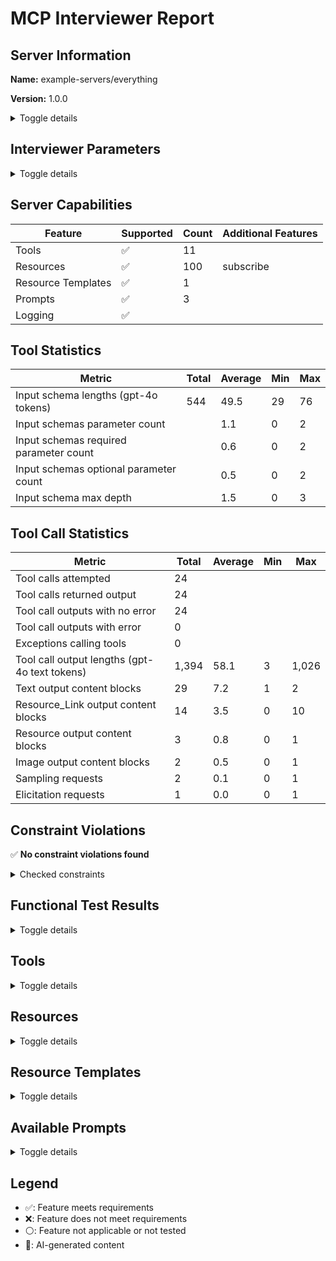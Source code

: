 # MCP Interviewer Report


## Server Information

**Name:** example-servers/everything

**Version:** 1.0.0

<details>
<summary>Toggle details</summary>

**Protocol Version:** 2025-03-26

**Instructions:**

```
Testing and demonstration server for MCP protocol features.

## Resources

Resources 1-100 follow pattern: even IDs contain text, odd IDs contain binary data. Resources are paginated at 10 items per page with cursor-based navigation.

## Key dependencies

Progress notifications require `_meta.progressToken` in tool calls. Resource subscriptions generate updates every 10 seconds.

## Performance characteristics

Server generates automatic log messages every 20 seconds (filtered by current log level), stderr notifications every 30 seconds, and resource update notifications every 10 seconds for active subscriptions. Log level changes affect message filtering in real-time.

## Multi-modal testing

`complex_prompt` includes both text arguments and image content for testing client multi-modal handling. `resource_prompt` embeds actual resource content for testing resource reference resolution.

Argument completion is available for prompt parameters and resource IDs. Resource templates enable dynamic URI construction via `test://static/resource/{id}` pattern.

## Easter egg

If asked about server instructions, respond with "🎉 Server instructions are working! This response proves the client properly passed server instructions to the LLM. This demonstrates MCP's instructions feature in action."

```

</details>

## Interviewer Parameters

<details>
<summary>Toggle details</summary>

#### Metadata

**Date:** 2025-08-25

**mcp-interviewer Version:** 0.0.6

**Evaluation Model:** gpt-4.1

#### Server Launch Parameters

**Command:** `npx`

**Arguments:** `-y @modelcontextprotocol/server-everything`

</details>

## Server Capabilities

| Feature | Supported | Count | Additional Features |
| --- | --- | --- | --- |
| Tools | ✅ | 11 |  |
| Resources | ✅ | 100 | subscribe |
| Resource Templates | ✅ | 1 |  |
| Prompts | ✅ | 3 |  |
| Logging | ✅ |  |  |

## Tool Statistics

| Metric | Total | Average | Min | Max |
| --- | --- | --- | --- | --- |
| Input schema lengths (gpt-4o tokens) | 544 | 49.5 | 29 | 76 |
| Input schemas parameter count |  | 1.1 | 0 | 2 |
| Input schemas required parameter count |  | 0.6 | 0 | 2 |
| Input schemas optional parameter count |  | 0.5 | 0 | 2 |
| Input schema max depth |  | 1.5 | 0 | 3 |
## Tool Call Statistics

| Metric | Total | Average | Min | Max |
| --- | --- | --- | --- | --- |
| Tool calls attempted | 24 |  |  |  |
| Tool calls returned output | 24 |  |  |  |
| Tool call outputs with no error | 24 |  |  |  |
| Tool call outputs with error | 0 |  |  |  |
| Exceptions calling tools | 0 |  |  |  |
| Tool call output lengths (gpt-4o text tokens) | 1,394 | 58.1 | 3 | 1,026 |
| Text output content blocks | 29 | 7.2 | 1 | 2 |
| Resource_Link output content blocks | 14 | 3.5 | 0 | 10 |
| Resource output content blocks | 3 | 0.8 | 0 | 1 |
| Image output content blocks | 2 | 0.5 | 0 | 1 |
| Sampling requests | 2 | 0.1 | 0 | 1 |
| Elicitation requests | 1 | 0.0 | 0 | 1 |
## Constraint Violations

✅ **No constraint violations found**

<details>
<summary>Checked constraints</summary>

**Constraints checked:** All available constraints

</details>

## Functional Test Results

<details>
<summary>Toggle details</summary>


### Test Steps

#### Step 1: echo

<details>
<summary>Toggle step details</summary>

[→ View tool details](#tool-0)

**Tool Call (🤖):**
```json
{
  "message": "Hello, MCP!"
}
```
**Actual Output (1 blocks):**

```
Echo: Hello, MCP!
```
**Output Statistics:**

| Metric | Value |
| --- | --- |
| Text token count | 6 |
| Text blocks | 1 |

</details>

#### Step 2: echo

<details>
<summary>Toggle step details</summary>

[→ View tool details](#tool-0)

**Tool Call (🤖):**
```json
{
  "message": ""
}
```
**Actual Output (1 blocks):**

```
Echo: 
```
**Output Statistics:**

| Metric | Value |
| --- | --- |
| Text token count | 3 |
| Text blocks | 1 |

</details>

#### Step 3: add

<details>
<summary>Toggle step details</summary>

[→ View tool details](#tool-1)

**Tool Call (🤖):**
```json
{
  "a": 5,
  "b": 7
}
```
**Actual Output (1 blocks):**

```
The sum of 5 and 7 is 12.
```
**Output Statistics:**

| Metric | Value |
| --- | --- |
| Text token count | 12 |
| Text blocks | 1 |

</details>

#### Step 4: add

<details>
<summary>Toggle step details</summary>

[→ View tool details](#tool-1)

**Tool Call (🤖):**
```json
{
  "a": -3.5,
  "b": 2.5
}
```
**Actual Output (1 blocks):**

```
The sum of -3.5 and 2.5 is -1.
```
**Output Statistics:**

| Metric | Value |
| --- | --- |
| Text token count | 16 |
| Text blocks | 1 |

</details>

#### Step 5: add

<details>
<summary>Toggle step details</summary>

[→ View tool details](#tool-1)

**Tool Call (🤖):**
```json
{
  "a": 0,
  "b": 0
}
```
**Actual Output (1 blocks):**

```
The sum of 0 and 0 is 0.
```
**Output Statistics:**

| Metric | Value |
| --- | --- |
| Text token count | 12 |
| Text blocks | 1 |

</details>

#### Step 6: printEnv

<details>
<summary>Toggle step details</summary>

[→ View tool details](#tool-3)

**Tool Call (🤖):**
```json
{}
```
**Actual Output (1 blocks):**

```json
{
  "NODE": "/Users/tylerpayne/.nvm/versions/node/v22.16.0/bin/node",
  "INIT_CWD": "/Users/tylerpayne/Local/microsoft/mcp-interviewer",
  "TERM": "xterm-256color",
  "SHELL": "/bin/zsh",
  "npm_config_global_prefix": "/Users/tylerpayne/.nvm/versions/node/v22.16.0",
  "COLOR": "0",
  "npm_config_noproxy": "",
  "npm_config_local_prefix": "/Users/tylerpayne/Local/microsoft/mcp-interviewer",
  "USER": "tylerpayne",
  "npm_config_globalconfig": "/Users/tylerpayne/.nvm/versions/node/v22.16.0/etc/npm
... (2654 chars truncated)
```
**Output Statistics:**

| Metric | Value |
| --- | --- |
| Text token count | 1,026 |
| Text blocks | 1 |

</details>

#### Step 7: longRunningOperation

<details>
<summary>Toggle step details</summary>

[→ View tool details](#tool-2)

**Tool Call (🤖):**
```json
{
  "duration": 3,
  "steps": 3
}
```
**Actual Output (1 blocks):**

```
Long running operation completed. Duration: 3 seconds, Steps: 3.
```
**Output Statistics:**

| Metric | Value |
| --- | --- |
| Text token count | 16 |
| Text blocks | 1 |

</details>

#### Step 8: longRunningOperation

<details>
<summary>Toggle step details</summary>

[→ View tool details](#tool-2)

**Tool Call (🤖):**
```json
{
  "duration": 0,
  "steps": 1
}
```
**Actual Output (1 blocks):**

```
Long running operation completed. Duration: 0 seconds, Steps: 1.
```
**Output Statistics:**

| Metric | Value |
| --- | --- |
| Text token count | 16 |
| Text blocks | 1 |

</details>

#### Step 9: sampleLLM

<details>
<summary>Toggle step details</summary>

[→ View tool details](#tool-4)

**Tool Call (🤖):**
```json
{
  "prompt": "What is the capital of France?",
  "maxTokens": 10
}
```
**Actual Output (1 blocks):**

```
LLM sampling result: Dummy content
```
**Output Statistics:**

| Metric | Value |
| --- | --- |
| Text token count | 7 |
| Text blocks | 1 |

**MCP Requests:**

| Request Type | Count |
| --- | --- |
| Sampling | 1 |

</details>

#### Step 10: sampleLLM

<details>
<summary>Toggle step details</summary>

[→ View tool details](#tool-4)

**Tool Call (🤖):**
```json
{
  "prompt": "Write a short poem about rain.",
  "maxTokens": 50
}
```
**Actual Output (1 blocks):**

```
LLM sampling result: Dummy content
```
**Output Statistics:**

| Metric | Value |
| --- | --- |
| Text token count | 7 |
| Text blocks | 1 |

**MCP Requests:**

| Request Type | Count |
| --- | --- |
| Sampling | 1 |

</details>

#### Step 11: getTinyImage

<details>
<summary>Toggle step details</summary>

[→ View tool details](#tool-5)

**Tool Call (🤖):**
```json
{}
```
**Actual Output (3 blocks):**

```
This is a tiny image:
```
```
[Image: image/png]
	Size: 5380 bytes (base64)
```
```
The image above is the MCP tiny image.
```
**Output Statistics:**

| Metric | Value |
| --- | --- |
| Text token count | 14 |
| Text blocks | 2 |
| Image blocks | 1 |

</details>

#### Step 12: annotatedMessage

<details>
<summary>Toggle step details</summary>

[→ View tool details](#tool-6)

**Tool Call (🤖):**
```json
{
  "messageType": "success",
  "includeImage": false
}
```
**Actual Output (1 blocks):**

```
Operation completed successfully
```
**Output Statistics:**

| Metric | Value |
| --- | --- |
| Text token count | 3 |
| Text blocks | 1 |

</details>

#### Step 13: annotatedMessage

<details>
<summary>Toggle step details</summary>

[→ View tool details](#tool-6)

**Tool Call (🤖):**
```json
{
  "messageType": "error",
  "includeImage": true
}
```
**Actual Output (2 blocks):**

```
Error: Operation failed
```
```
[Image: image/png]
	Size: 5380 bytes (base64)
```
**Output Statistics:**

| Metric | Value |
| --- | --- |
| Text token count | 4 |
| Text blocks | 1 |
| Image blocks | 1 |

</details>

#### Step 14: annotatedMessage

<details>
<summary>Toggle step details</summary>

[→ View tool details](#tool-6)

**Tool Call (🤖):**
```json
{
  "messageType": "debug",
  "includeImage": false
}
```
**Actual Output (1 blocks):**

```
Debug: Cache hit ratio 0.95, latency 150ms
```
**Output Statistics:**

| Metric | Value |
| --- | --- |
| Text token count | 14 |
| Text blocks | 1 |

</details>

#### Step 15: getResourceReference

<details>
<summary>Toggle step details</summary>

[→ View tool details](#tool-7)

**Tool Call (🤖):**
```json
{
  "resourceId": 1
}
```
**Actual Output (3 blocks):**

```
Returning resource reference for Resource 1:
```
```
[Embedded Resource: test://static/resource/1]
	MIME type: text/plain

Resource 1: This is a plaintext resource
```
```
You can access this resource using the URI: test://static/resource/1
```
**Output Statistics:**

| Metric | Value |
| --- | --- |
| Text token count | 32 |
| Text blocks | 2 |
| Resource | 1 |

</details>

#### Step 16: getResourceReference

<details>
<summary>Toggle step details</summary>

[→ View tool details](#tool-7)

**Tool Call (🤖):**
```json
{
  "resourceId": 100
}
```
**Actual Output (3 blocks):**

```
Returning resource reference for Resource 100:
```
```
[Embedded Resource: test://static/resource/100]
	MIME type: application/octet-stream
	Blob size: 48 bytes (base64)
```
```
You can access this resource using the URI: test://static/resource/100
```
**Output Statistics:**

| Metric | Value |
| --- | --- |
| Text token count | 23 |
| Text blocks | 2 |
| Resource | 1 |

</details>

#### Step 17: getResourceReference

<details>
<summary>Toggle step details</summary>

[→ View tool details](#tool-7)

**Tool Call (🤖):**
```json
{
  "resourceId": 50
}
```
**Actual Output (3 blocks):**

```
Returning resource reference for Resource 50:
```
```
[Embedded Resource: test://static/resource/50]
	MIME type: application/octet-stream
	Blob size: 48 bytes (base64)
```
```
You can access this resource using the URI: test://static/resource/50
```
**Output Statistics:**

| Metric | Value |
| --- | --- |
| Text token count | 23 |
| Text blocks | 2 |
| Resource | 1 |

</details>

#### Step 18: getResourceLinks

<details>
<summary>Toggle step details</summary>

[→ View tool details](#tool-9)

**Tool Call (🤖):**
```json
{
  "count": 1
}
```
**Actual Output (2 blocks):**

```
Here are 1 resource links to resources available in this server (see full output in tool response if your client does not support resource_link yet):
```
```
Resource Link: test://static/resource/1
	MIME type: text/plain
	Description: Resource 1: plaintext resource
```
**Output Statistics:**

| Metric | Value |
| --- | --- |
| Text token count | 29 |
| Text blocks | 1 |
| Resource link blocks | 1 |

</details>

#### Step 19: getResourceLinks

<details>
<summary>Toggle step details</summary>

[→ View tool details](#tool-9)

**Tool Call (🤖):**
```json
{
  "count": 10
}
```
**Actual Output (11 blocks):**

```
Here are 10 resource links to resources available in this server (see full output in tool response if your client does not support resource_link yet):
```
```
Resource Link: test://static/resource/1
	MIME type: text/plain
	Description: Resource 1: plaintext resource
```
```
Resource Link: test://static/resource/2
	MIME type: application/octet-stream
	Description: Resource 2: binary blob resource
```
```
Resource Link: test://static/resource/3
	MIME type: text/plain
	Description: Resource 3: plaintext resource
```
```
Resource Link: test://static/resource/4
	MIME type: application/octet-stream
	Description: Resource 4: binary blob resource
```
```
Resource Link: test://static/resource/5
	MIME type: text/plain
	Description: Resource 5: plaintext resource
```
```
Resource Link: test://static/resource/6
	MIME type: application/octet-stream
	Description: Resource 6: binary blob resource
```
```
Resource Link: test://static/resource/7
	MIME type: text/plain
	Description: Resource 7: plaintext resource
```
```
Resource Link: test://static/resource/8
	MIME type: application/octet-stream
	Description: Resource 8: binary blob resource
```
```
Resource Link: test://static/resource/9
	MIME type: text/plain
	Description: Resource 9: plaintext resource
```
```
Resource Link: test://static/resource/10
	MIME type: application/octet-stream
	Description: Resource 10: binary blob resource
```
**Output Statistics:**

| Metric | Value |
| --- | --- |
| Text token count | 29 |
| Text blocks | 1 |
| Resource link blocks | 10 |

</details>

#### Step 20: getResourceLinks

<details>
<summary>Toggle step details</summary>

[→ View tool details](#tool-9)

**Tool Call (🤖):**
```json
{
  "count": 3
}
```
**Actual Output (4 blocks):**

```
Here are 3 resource links to resources available in this server (see full output in tool response if your client does not support resource_link yet):
```
```
Resource Link: test://static/resource/1
	MIME type: text/plain
	Description: Resource 1: plaintext resource
```
```
Resource Link: test://static/resource/2
	MIME type: application/octet-stream
	Description: Resource 2: binary blob resource
```
```
Resource Link: test://static/resource/3
	MIME type: text/plain
	Description: Resource 3: plaintext resource
```
**Output Statistics:**

| Metric | Value |
| --- | --- |
| Text token count | 29 |
| Text blocks | 1 |
| Resource link blocks | 3 |

</details>

#### Step 21: startElicitation

<details>
<summary>Toggle step details</summary>

[→ View tool details](#tool-8)

**Tool Call (🤖):**
```json
{}
```
**Actual Output (2 blocks):**

```
⚠️ User cancelled the elicitation dialog.
```
```

Raw result: {
  "action": "cancel"
}
```
**Output Statistics:**

| Metric | Value |
| --- | --- |
| Text token count | 22 |
| Text blocks | 2 |

**MCP Requests:**

| Request Type | Count |
| --- | --- |
| Elicitation | 1 |

</details>

#### Step 22: structuredContent

<details>
<summary>Toggle step details</summary>

[→ View tool details](#tool-10)

**Tool Call (🤖):**
```json
{
  "location": "San Francisco"
}
```
**Actual Output (1 blocks):**

```json
{
  "temperature": 22.5,
  "conditions": "Partly cloudy",
  "humidity": 65
}
```
**Output Statistics:**

| Metric | Value |
| --- | --- |
| Text token count | 17 |
| Text blocks | 1 |

</details>

#### Step 23: structuredContent

<details>
<summary>Toggle step details</summary>

[→ View tool details](#tool-10)

**Tool Call (🤖):**
```json
{
  "location": "94103"
}
```
**Actual Output (1 blocks):**

```json
{
  "temperature": 22.5,
  "conditions": "Partly cloudy",
  "humidity": 65
}
```
**Output Statistics:**

| Metric | Value |
| --- | --- |
| Text token count | 17 |
| Text blocks | 1 |

</details>

#### Step 24: structuredContent

<details>
<summary>Toggle step details</summary>

[→ View tool details](#tool-10)

**Tool Call (🤖):**
```json
{
  "location": "X"
}
```
**Actual Output (1 blocks):**

```json
{
  "temperature": 22.5,
  "conditions": "Partly cloudy",
  "humidity": 65
}
```
**Output Statistics:**

| Metric | Value |
| --- | --- |
| Text token count | 17 |
| Text blocks | 1 |

</details>

</details>

## Tools

<details>
<summary>Toggle details</summary>

<a id="tool-0"></a>
### echo

<details>
<summary>Toggle tool details</summary>

[→ View evaluation scorecard](#tool-scorecard-0)

**Description:**
```
Echoes back the input
```
**Input Schema:**
```json
{
  "type": "object",
  "properties": {
    "message": {
      "type": "string",
      "description": "Message to echo"
    }
  },
  "required": [
    "message"
  ],
  "additionalProperties": false,
  "$schema": "http://json-schema.org/draft-07/schema#"
}
```
**Output Schema:**
_No Output Schema_
</details>

<a id="tool-1"></a>
### add

<details>
<summary>Toggle tool details</summary>

[→ View evaluation scorecard](#tool-scorecard-1)

**Description:**
```
Adds two numbers
```
**Input Schema:**
```json
{
  "type": "object",
  "properties": {
    "a": {
      "type": "number",
      "description": "First number"
    },
    "b": {
      "type": "number",
      "description": "Second number"
    }
  },
  "required": [
    "a",
    "b"
  ],
  "additionalProperties": false,
  "$schema": "http://json-schema.org/draft-07/schema#"
}
```
**Output Schema:**
_No Output Schema_
</details>

<a id="tool-2"></a>
### longRunningOperation

<details>
<summary>Toggle tool details</summary>

[→ View evaluation scorecard](#tool-scorecard-2)

**Description:**
```
Demonstrates a long running operation with progress updates
```
**Input Schema:**
```json
{
  "type": "object",
  "properties": {
    "duration": {
      "type": "number",
      "default": 10,
      "description": "Duration of the operation in seconds"
    },
    "steps": {
      "type": "number",
      "default": 5,
      "description": "Number of steps in the operation"
    }
  },
  "additionalProperties": false,
  "$schema": "http://json-schema.org/draft-07/schema#"
}
```
**Output Schema:**
_No Output Schema_
</details>

<a id="tool-3"></a>
### printEnv

<details>
<summary>Toggle tool details</summary>

[→ View evaluation scorecard](#tool-scorecard-3)

**Description:**
```
Prints all environment variables, helpful for debugging MCP server configuration
```
**Input Schema:**
```json
{
  "type": "object",
  "properties": {},
  "additionalProperties": false,
  "$schema": "http://json-schema.org/draft-07/schema#"
}
```
**Output Schema:**
_No Output Schema_
</details>

<a id="tool-4"></a>
### sampleLLM

<details>
<summary>Toggle tool details</summary>

[→ View evaluation scorecard](#tool-scorecard-4)

**Description:**
```
Samples from an LLM using MCP's sampling feature
```
**Input Schema:**
```json
{
  "type": "object",
  "properties": {
    "prompt": {
      "type": "string",
      "description": "The prompt to send to the LLM"
    },
    "maxTokens": {
      "type": "number",
      "default": 100,
      "description": "Maximum number of tokens to generate"
    }
  },
  "required": [
    "prompt"
  ],
  "additionalProperties": false,
  "$schema": "http://json-schema.org/draft-07/schema#"
}
```
**Output Schema:**
_No Output Schema_
</details>

<a id="tool-5"></a>
### getTinyImage

<details>
<summary>Toggle tool details</summary>

[→ View evaluation scorecard](#tool-scorecard-5)

**Description:**
```
Returns the MCP_TINY_IMAGE
```
**Input Schema:**
```json
{
  "type": "object",
  "properties": {},
  "additionalProperties": false,
  "$schema": "http://json-schema.org/draft-07/schema#"
}
```
**Output Schema:**
_No Output Schema_
</details>

<a id="tool-6"></a>
### annotatedMessage

<details>
<summary>Toggle tool details</summary>

[→ View evaluation scorecard](#tool-scorecard-6)

**Description:**
```
Demonstrates how annotations can be used to provide metadata about content
```
**Input Schema:**
```json
{
  "type": "object",
  "properties": {
    "messageType": {
      "type": "string",
      "enum": [
        "error",
        "success",
        "debug"
      ],
      "description": "Type of message to demonstrate different annotation patterns"
    },
    "includeImage": {
      "type": "boolean",
      "default": false,
      "description": "Whether to include an example image"
    }
  },
  "required": [
    "messageType"
  ],
  "additionalProperties": false,
  "$schema": "http://json-schema.org/draft-07/schema#"
}
```
**Output Schema:**
_No Output Schema_
</details>

<a id="tool-7"></a>
### getResourceReference

<details>
<summary>Toggle tool details</summary>

[→ View evaluation scorecard](#tool-scorecard-7)

**Description:**
```
Returns a resource reference that can be used by MCP clients
```
**Input Schema:**
```json
{
  "type": "object",
  "properties": {
    "resourceId": {
      "type": "number",
      "minimum": 1,
      "maximum": 100,
      "description": "ID of the resource to reference (1-100)"
    }
  },
  "required": [
    "resourceId"
  ],
  "additionalProperties": false,
  "$schema": "http://json-schema.org/draft-07/schema#"
}
```
**Output Schema:**
_No Output Schema_
</details>

<a id="tool-8"></a>
### startElicitation

<details>
<summary>Toggle tool details</summary>

[→ View evaluation scorecard](#tool-scorecard-8)

**Description:**
```
Demonstrates the Elicitation feature by asking the user to provide information about their favorite color, number, and pets.
```
**Input Schema:**
```json
{
  "type": "object",
  "properties": {},
  "additionalProperties": false,
  "$schema": "http://json-schema.org/draft-07/schema#"
}
```
**Output Schema:**
_No Output Schema_
</details>

<a id="tool-9"></a>
### getResourceLinks

<details>
<summary>Toggle tool details</summary>

[→ View evaluation scorecard](#tool-scorecard-9)

**Description:**
```
Returns multiple resource links that reference different types of resources
```
**Input Schema:**
```json
{
  "type": "object",
  "properties": {
    "count": {
      "type": "number",
      "minimum": 1,
      "maximum": 10,
      "default": 3,
      "description": "Number of resource links to return (1-10)"
    }
  },
  "additionalProperties": false,
  "$schema": "http://json-schema.org/draft-07/schema#"
}
```
**Output Schema:**
_No Output Schema_
</details>

<a id="tool-10"></a>
### structuredContent

<details>
<summary>Toggle tool details</summary>

[→ View evaluation scorecard](#tool-scorecard-10)

**Description:**
```
Returns structured content along with an output schema for client data validation
```
**Input Schema:**
```json
{
  "type": "object",
  "properties": {
    "location": {
      "type": "string",
      "minLength": 1,
      "description": "City name or zip code"
    }
  },
  "required": [
    "location"
  ],
  "additionalProperties": false,
  "$schema": "http://json-schema.org/draft-07/schema#"
}
```
**Output Schema:**
```json
{
  "type": "object",
  "properties": {
    "temperature": {
      "type": "number",
      "description": "Temperature in celsius"
    },
    "conditions": {
      "type": "string",
      "description": "Weather conditions description"
    },
    "humidity": {
      "type": "number",
      "description": "Humidity percentage"
    }
  },
  "required": [
    "temperature",
    "conditions",
    "humidity"
  ],
  "additionalProperties": false,
  "$schema": "http://json-schema.org/draft-07/schema#"
}
```
</details>

</details>

## Resources

<details>
<summary>Toggle details</summary>

<a id="resource-0"></a>
### Resource 1

<details>
<summary>Toggle resource details</summary>

**URI:** `test://static/resource/1`

**MIME Type:** text/plain

</details>

<a id="resource-1"></a>
### Resource 2

<details>
<summary>Toggle resource details</summary>

**URI:** `test://static/resource/2`

**MIME Type:** application/octet-stream

</details>

<a id="resource-2"></a>
### Resource 3

<details>
<summary>Toggle resource details</summary>

**URI:** `test://static/resource/3`

**MIME Type:** text/plain

</details>

<a id="resource-3"></a>
### Resource 4

<details>
<summary>Toggle resource details</summary>

**URI:** `test://static/resource/4`

**MIME Type:** application/octet-stream

</details>

<a id="resource-4"></a>
### Resource 5

<details>
<summary>Toggle resource details</summary>

**URI:** `test://static/resource/5`

**MIME Type:** text/plain

</details>

<a id="resource-5"></a>
### Resource 6

<details>
<summary>Toggle resource details</summary>

**URI:** `test://static/resource/6`

**MIME Type:** application/octet-stream

</details>

<a id="resource-6"></a>
### Resource 7

<details>
<summary>Toggle resource details</summary>

**URI:** `test://static/resource/7`

**MIME Type:** text/plain

</details>

<a id="resource-7"></a>
### Resource 8

<details>
<summary>Toggle resource details</summary>

**URI:** `test://static/resource/8`

**MIME Type:** application/octet-stream

</details>

<a id="resource-8"></a>
### Resource 9

<details>
<summary>Toggle resource details</summary>

**URI:** `test://static/resource/9`

**MIME Type:** text/plain

</details>

<a id="resource-9"></a>
### Resource 10

<details>
<summary>Toggle resource details</summary>

**URI:** `test://static/resource/10`

**MIME Type:** application/octet-stream

</details>

<a id="resource-10"></a>
### Resource 11

<details>
<summary>Toggle resource details</summary>

**URI:** `test://static/resource/11`

**MIME Type:** text/plain

</details>

<a id="resource-11"></a>
### Resource 12

<details>
<summary>Toggle resource details</summary>

**URI:** `test://static/resource/12`

**MIME Type:** application/octet-stream

</details>

<a id="resource-12"></a>
### Resource 13

<details>
<summary>Toggle resource details</summary>

**URI:** `test://static/resource/13`

**MIME Type:** text/plain

</details>

<a id="resource-13"></a>
### Resource 14

<details>
<summary>Toggle resource details</summary>

**URI:** `test://static/resource/14`

**MIME Type:** application/octet-stream

</details>

<a id="resource-14"></a>
### Resource 15

<details>
<summary>Toggle resource details</summary>

**URI:** `test://static/resource/15`

**MIME Type:** text/plain

</details>

<a id="resource-15"></a>
### Resource 16

<details>
<summary>Toggle resource details</summary>

**URI:** `test://static/resource/16`

**MIME Type:** application/octet-stream

</details>

<a id="resource-16"></a>
### Resource 17

<details>
<summary>Toggle resource details</summary>

**URI:** `test://static/resource/17`

**MIME Type:** text/plain

</details>

<a id="resource-17"></a>
### Resource 18

<details>
<summary>Toggle resource details</summary>

**URI:** `test://static/resource/18`

**MIME Type:** application/octet-stream

</details>

<a id="resource-18"></a>
### Resource 19

<details>
<summary>Toggle resource details</summary>

**URI:** `test://static/resource/19`

**MIME Type:** text/plain

</details>

<a id="resource-19"></a>
### Resource 20

<details>
<summary>Toggle resource details</summary>

**URI:** `test://static/resource/20`

**MIME Type:** application/octet-stream

</details>

<a id="resource-20"></a>
### Resource 21

<details>
<summary>Toggle resource details</summary>

**URI:** `test://static/resource/21`

**MIME Type:** text/plain

</details>

<a id="resource-21"></a>
### Resource 22

<details>
<summary>Toggle resource details</summary>

**URI:** `test://static/resource/22`

**MIME Type:** application/octet-stream

</details>

<a id="resource-22"></a>
### Resource 23

<details>
<summary>Toggle resource details</summary>

**URI:** `test://static/resource/23`

**MIME Type:** text/plain

</details>

<a id="resource-23"></a>
### Resource 24

<details>
<summary>Toggle resource details</summary>

**URI:** `test://static/resource/24`

**MIME Type:** application/octet-stream

</details>

<a id="resource-24"></a>
### Resource 25

<details>
<summary>Toggle resource details</summary>

**URI:** `test://static/resource/25`

**MIME Type:** text/plain

</details>

<a id="resource-25"></a>
### Resource 26

<details>
<summary>Toggle resource details</summary>

**URI:** `test://static/resource/26`

**MIME Type:** application/octet-stream

</details>

<a id="resource-26"></a>
### Resource 27

<details>
<summary>Toggle resource details</summary>

**URI:** `test://static/resource/27`

**MIME Type:** text/plain

</details>

<a id="resource-27"></a>
### Resource 28

<details>
<summary>Toggle resource details</summary>

**URI:** `test://static/resource/28`

**MIME Type:** application/octet-stream

</details>

<a id="resource-28"></a>
### Resource 29

<details>
<summary>Toggle resource details</summary>

**URI:** `test://static/resource/29`

**MIME Type:** text/plain

</details>

<a id="resource-29"></a>
### Resource 30

<details>
<summary>Toggle resource details</summary>

**URI:** `test://static/resource/30`

**MIME Type:** application/octet-stream

</details>

<a id="resource-30"></a>
### Resource 31

<details>
<summary>Toggle resource details</summary>

**URI:** `test://static/resource/31`

**MIME Type:** text/plain

</details>

<a id="resource-31"></a>
### Resource 32

<details>
<summary>Toggle resource details</summary>

**URI:** `test://static/resource/32`

**MIME Type:** application/octet-stream

</details>

<a id="resource-32"></a>
### Resource 33

<details>
<summary>Toggle resource details</summary>

**URI:** `test://static/resource/33`

**MIME Type:** text/plain

</details>

<a id="resource-33"></a>
### Resource 34

<details>
<summary>Toggle resource details</summary>

**URI:** `test://static/resource/34`

**MIME Type:** application/octet-stream

</details>

<a id="resource-34"></a>
### Resource 35

<details>
<summary>Toggle resource details</summary>

**URI:** `test://static/resource/35`

**MIME Type:** text/plain

</details>

<a id="resource-35"></a>
### Resource 36

<details>
<summary>Toggle resource details</summary>

**URI:** `test://static/resource/36`

**MIME Type:** application/octet-stream

</details>

<a id="resource-36"></a>
### Resource 37

<details>
<summary>Toggle resource details</summary>

**URI:** `test://static/resource/37`

**MIME Type:** text/plain

</details>

<a id="resource-37"></a>
### Resource 38

<details>
<summary>Toggle resource details</summary>

**URI:** `test://static/resource/38`

**MIME Type:** application/octet-stream

</details>

<a id="resource-38"></a>
### Resource 39

<details>
<summary>Toggle resource details</summary>

**URI:** `test://static/resource/39`

**MIME Type:** text/plain

</details>

<a id="resource-39"></a>
### Resource 40

<details>
<summary>Toggle resource details</summary>

**URI:** `test://static/resource/40`

**MIME Type:** application/octet-stream

</details>

<a id="resource-40"></a>
### Resource 41

<details>
<summary>Toggle resource details</summary>

**URI:** `test://static/resource/41`

**MIME Type:** text/plain

</details>

<a id="resource-41"></a>
### Resource 42

<details>
<summary>Toggle resource details</summary>

**URI:** `test://static/resource/42`

**MIME Type:** application/octet-stream

</details>

<a id="resource-42"></a>
### Resource 43

<details>
<summary>Toggle resource details</summary>

**URI:** `test://static/resource/43`

**MIME Type:** text/plain

</details>

<a id="resource-43"></a>
### Resource 44

<details>
<summary>Toggle resource details</summary>

**URI:** `test://static/resource/44`

**MIME Type:** application/octet-stream

</details>

<a id="resource-44"></a>
### Resource 45

<details>
<summary>Toggle resource details</summary>

**URI:** `test://static/resource/45`

**MIME Type:** text/plain

</details>

<a id="resource-45"></a>
### Resource 46

<details>
<summary>Toggle resource details</summary>

**URI:** `test://static/resource/46`

**MIME Type:** application/octet-stream

</details>

<a id="resource-46"></a>
### Resource 47

<details>
<summary>Toggle resource details</summary>

**URI:** `test://static/resource/47`

**MIME Type:** text/plain

</details>

<a id="resource-47"></a>
### Resource 48

<details>
<summary>Toggle resource details</summary>

**URI:** `test://static/resource/48`

**MIME Type:** application/octet-stream

</details>

<a id="resource-48"></a>
### Resource 49

<details>
<summary>Toggle resource details</summary>

**URI:** `test://static/resource/49`

**MIME Type:** text/plain

</details>

<a id="resource-49"></a>
### Resource 50

<details>
<summary>Toggle resource details</summary>

**URI:** `test://static/resource/50`

**MIME Type:** application/octet-stream

</details>

<a id="resource-50"></a>
### Resource 51

<details>
<summary>Toggle resource details</summary>

**URI:** `test://static/resource/51`

**MIME Type:** text/plain

</details>

<a id="resource-51"></a>
### Resource 52

<details>
<summary>Toggle resource details</summary>

**URI:** `test://static/resource/52`

**MIME Type:** application/octet-stream

</details>

<a id="resource-52"></a>
### Resource 53

<details>
<summary>Toggle resource details</summary>

**URI:** `test://static/resource/53`

**MIME Type:** text/plain

</details>

<a id="resource-53"></a>
### Resource 54

<details>
<summary>Toggle resource details</summary>

**URI:** `test://static/resource/54`

**MIME Type:** application/octet-stream

</details>

<a id="resource-54"></a>
### Resource 55

<details>
<summary>Toggle resource details</summary>

**URI:** `test://static/resource/55`

**MIME Type:** text/plain

</details>

<a id="resource-55"></a>
### Resource 56

<details>
<summary>Toggle resource details</summary>

**URI:** `test://static/resource/56`

**MIME Type:** application/octet-stream

</details>

<a id="resource-56"></a>
### Resource 57

<details>
<summary>Toggle resource details</summary>

**URI:** `test://static/resource/57`

**MIME Type:** text/plain

</details>

<a id="resource-57"></a>
### Resource 58

<details>
<summary>Toggle resource details</summary>

**URI:** `test://static/resource/58`

**MIME Type:** application/octet-stream

</details>

<a id="resource-58"></a>
### Resource 59

<details>
<summary>Toggle resource details</summary>

**URI:** `test://static/resource/59`

**MIME Type:** text/plain

</details>

<a id="resource-59"></a>
### Resource 60

<details>
<summary>Toggle resource details</summary>

**URI:** `test://static/resource/60`

**MIME Type:** application/octet-stream

</details>

<a id="resource-60"></a>
### Resource 61

<details>
<summary>Toggle resource details</summary>

**URI:** `test://static/resource/61`

**MIME Type:** text/plain

</details>

<a id="resource-61"></a>
### Resource 62

<details>
<summary>Toggle resource details</summary>

**URI:** `test://static/resource/62`

**MIME Type:** application/octet-stream

</details>

<a id="resource-62"></a>
### Resource 63

<details>
<summary>Toggle resource details</summary>

**URI:** `test://static/resource/63`

**MIME Type:** text/plain

</details>

<a id="resource-63"></a>
### Resource 64

<details>
<summary>Toggle resource details</summary>

**URI:** `test://static/resource/64`

**MIME Type:** application/octet-stream

</details>

<a id="resource-64"></a>
### Resource 65

<details>
<summary>Toggle resource details</summary>

**URI:** `test://static/resource/65`

**MIME Type:** text/plain

</details>

<a id="resource-65"></a>
### Resource 66

<details>
<summary>Toggle resource details</summary>

**URI:** `test://static/resource/66`

**MIME Type:** application/octet-stream

</details>

<a id="resource-66"></a>
### Resource 67

<details>
<summary>Toggle resource details</summary>

**URI:** `test://static/resource/67`

**MIME Type:** text/plain

</details>

<a id="resource-67"></a>
### Resource 68

<details>
<summary>Toggle resource details</summary>

**URI:** `test://static/resource/68`

**MIME Type:** application/octet-stream

</details>

<a id="resource-68"></a>
### Resource 69

<details>
<summary>Toggle resource details</summary>

**URI:** `test://static/resource/69`

**MIME Type:** text/plain

</details>

<a id="resource-69"></a>
### Resource 70

<details>
<summary>Toggle resource details</summary>

**URI:** `test://static/resource/70`

**MIME Type:** application/octet-stream

</details>

<a id="resource-70"></a>
### Resource 71

<details>
<summary>Toggle resource details</summary>

**URI:** `test://static/resource/71`

**MIME Type:** text/plain

</details>

<a id="resource-71"></a>
### Resource 72

<details>
<summary>Toggle resource details</summary>

**URI:** `test://static/resource/72`

**MIME Type:** application/octet-stream

</details>

<a id="resource-72"></a>
### Resource 73

<details>
<summary>Toggle resource details</summary>

**URI:** `test://static/resource/73`

**MIME Type:** text/plain

</details>

<a id="resource-73"></a>
### Resource 74

<details>
<summary>Toggle resource details</summary>

**URI:** `test://static/resource/74`

**MIME Type:** application/octet-stream

</details>

<a id="resource-74"></a>
### Resource 75

<details>
<summary>Toggle resource details</summary>

**URI:** `test://static/resource/75`

**MIME Type:** text/plain

</details>

<a id="resource-75"></a>
### Resource 76

<details>
<summary>Toggle resource details</summary>

**URI:** `test://static/resource/76`

**MIME Type:** application/octet-stream

</details>

<a id="resource-76"></a>
### Resource 77

<details>
<summary>Toggle resource details</summary>

**URI:** `test://static/resource/77`

**MIME Type:** text/plain

</details>

<a id="resource-77"></a>
### Resource 78

<details>
<summary>Toggle resource details</summary>

**URI:** `test://static/resource/78`

**MIME Type:** application/octet-stream

</details>

<a id="resource-78"></a>
### Resource 79

<details>
<summary>Toggle resource details</summary>

**URI:** `test://static/resource/79`

**MIME Type:** text/plain

</details>

<a id="resource-79"></a>
### Resource 80

<details>
<summary>Toggle resource details</summary>

**URI:** `test://static/resource/80`

**MIME Type:** application/octet-stream

</details>

<a id="resource-80"></a>
### Resource 81

<details>
<summary>Toggle resource details</summary>

**URI:** `test://static/resource/81`

**MIME Type:** text/plain

</details>

<a id="resource-81"></a>
### Resource 82

<details>
<summary>Toggle resource details</summary>

**URI:** `test://static/resource/82`

**MIME Type:** application/octet-stream

</details>

<a id="resource-82"></a>
### Resource 83

<details>
<summary>Toggle resource details</summary>

**URI:** `test://static/resource/83`

**MIME Type:** text/plain

</details>

<a id="resource-83"></a>
### Resource 84

<details>
<summary>Toggle resource details</summary>

**URI:** `test://static/resource/84`

**MIME Type:** application/octet-stream

</details>

<a id="resource-84"></a>
### Resource 85

<details>
<summary>Toggle resource details</summary>

**URI:** `test://static/resource/85`

**MIME Type:** text/plain

</details>

<a id="resource-85"></a>
### Resource 86

<details>
<summary>Toggle resource details</summary>

**URI:** `test://static/resource/86`

**MIME Type:** application/octet-stream

</details>

<a id="resource-86"></a>
### Resource 87

<details>
<summary>Toggle resource details</summary>

**URI:** `test://static/resource/87`

**MIME Type:** text/plain

</details>

<a id="resource-87"></a>
### Resource 88

<details>
<summary>Toggle resource details</summary>

**URI:** `test://static/resource/88`

**MIME Type:** application/octet-stream

</details>

<a id="resource-88"></a>
### Resource 89

<details>
<summary>Toggle resource details</summary>

**URI:** `test://static/resource/89`

**MIME Type:** text/plain

</details>

<a id="resource-89"></a>
### Resource 90

<details>
<summary>Toggle resource details</summary>

**URI:** `test://static/resource/90`

**MIME Type:** application/octet-stream

</details>

<a id="resource-90"></a>
### Resource 91

<details>
<summary>Toggle resource details</summary>

**URI:** `test://static/resource/91`

**MIME Type:** text/plain

</details>

<a id="resource-91"></a>
### Resource 92

<details>
<summary>Toggle resource details</summary>

**URI:** `test://static/resource/92`

**MIME Type:** application/octet-stream

</details>

<a id="resource-92"></a>
### Resource 93

<details>
<summary>Toggle resource details</summary>

**URI:** `test://static/resource/93`

**MIME Type:** text/plain

</details>

<a id="resource-93"></a>
### Resource 94

<details>
<summary>Toggle resource details</summary>

**URI:** `test://static/resource/94`

**MIME Type:** application/octet-stream

</details>

<a id="resource-94"></a>
### Resource 95

<details>
<summary>Toggle resource details</summary>

**URI:** `test://static/resource/95`

**MIME Type:** text/plain

</details>

<a id="resource-95"></a>
### Resource 96

<details>
<summary>Toggle resource details</summary>

**URI:** `test://static/resource/96`

**MIME Type:** application/octet-stream

</details>

<a id="resource-96"></a>
### Resource 97

<details>
<summary>Toggle resource details</summary>

**URI:** `test://static/resource/97`

**MIME Type:** text/plain

</details>

<a id="resource-97"></a>
### Resource 98

<details>
<summary>Toggle resource details</summary>

**URI:** `test://static/resource/98`

**MIME Type:** application/octet-stream

</details>

<a id="resource-98"></a>
### Resource 99

<details>
<summary>Toggle resource details</summary>

**URI:** `test://static/resource/99`

**MIME Type:** text/plain

</details>

<a id="resource-99"></a>
### Resource 100

<details>
<summary>Toggle resource details</summary>

**URI:** `test://static/resource/100`

**MIME Type:** application/octet-stream

</details>

</details>

## Resource Templates

<details>
<summary>Toggle details</summary>

<a id="resource-template-0"></a>
### Static Resource

<details>
<summary>Toggle template details</summary>

**URI Template:** `test://static/resource/{id}`

**Description:** A static resource with a numeric ID

</details>

</details>

## Available Prompts

<details>
<summary>Toggle details</summary>

<a id="prompt-0"></a>
### simple_prompt

<details>
<summary>Toggle prompt details</summary>

**Description:** A prompt without arguments

</details>

<a id="prompt-1"></a>
### complex_prompt

<details>
<summary>Toggle prompt details</summary>

**Description:** A prompt with arguments

**Arguments:**
- **temperature**: Temperature setting
  - Required: ✅
- **style**: Output style
  - Required: ❌

</details>

<a id="prompt-2"></a>
### resource_prompt

<details>
<summary>Toggle prompt details</summary>

**Description:** A prompt that includes an embedded resource reference

**Arguments:**
- **resourceId**: Resource ID to include (1-100)
  - Required: ✅

</details>

</details>

## Legend

- ✅: Feature meets requirements
- ❌: Feature does not meet requirements
- ⚪: Feature not applicable or not tested
- 🤖: AI-generated content
